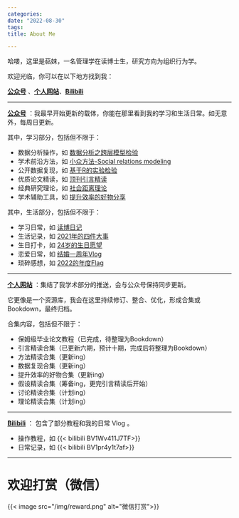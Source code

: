 ```yaml
---
categories:
date: "2022-08-30"
tags:
title: About Me

---
```


哈喽，这里是萜妹，一名管理学在读博士生，研究方向为组织行为学。

欢迎光临，你可以在以下地方找到我：

**[公众号](https://mp.weixin.qq.com/mp/profile_ext?action=home&__biz=MzIwMDk1OTM2OQ==#wechat_redirect)** 、**[个人网站](https://tie-blog.netlify.app/)**、**[Bilibili](https://space.bilibili.com/113946194)**

---

**[公众号](https://mp.weixin.qq.com/mp/profile_ext?action=home&__biz=MzIwMDk1OTM2OQ==#wechat_redirect)** ：我最早开始更新的载体，你能在那里看到我的学习和生活日常。如无意外，每周日更新。

其中，学习部分，包括但不限于：

- 数据分析操作，如 [数据分析之跨层模型检验](https://mp.weixin.qq.com/s?__biz=MzIwMDk1OTM2OQ==&mid=2247485284&idx=1&sn=a7e8713d63974998019355bc2f054939&chksm=96f47382a183fa946bd46de0bd2fba4945d3ded96055f6949fa8c903a76284ae6b082ceeba59&scene=21#wechat_redirect)
- 学术前沿方法，如 [小众方法-Social relations modeling](https://mp.weixin.qq.com/s?__biz=MzIwMDk1OTM2OQ==&mid=2247486555&idx=1&sn=01d0ac6da97e91e66b6cc32511a31c1f&chksm=96f478bda183f1abc3a4cd6f012f96ac0a41c87ed1455ffb524a68c46191beb137af81947d20&scene=21#wechat_redirect)
- 公开数据复现，如 [基于R的实验检验](https://mp.weixin.qq.com/s?__biz=MzIwMDk1OTM2OQ==&mid=2247486620&idx=1&sn=cd74ffc016d143f134d8add8eac419cf&chksm=96f4787aa183f16c03596223e0ff7c271ff7708eacc209d59953408b470955ad69372254590a#rd)
- 优质论文精读，如 [顶刊引言精读](https://mp.weixin.qq.com/s?__biz=MzIwMDk1OTM2OQ==&mid=2247486332&idx=1&sn=0b443c91c5a44053aafb667f83e27910&chksm=96f47f9aa183f68cabff1b9dd593c8fb37350a214a0a4e440e91c099cf9d937a59cdac29b4b3&scene=21#wechat_redirect)
- 经典研究理论，如 [社会距离理论](https://mp.weixin.qq.com/s?__biz=MzIwMDk1OTM2OQ==&mid=2247485747&idx=1&sn=203289d701f3ede0757cea473b7f4fa9&chksm=96f47dd5a183f4c3eefd204ee530377306c9fc4dabd26cba3b73b48cb689f209ea208e8c570d#rd)
- 学术辅助工具，如 [提升效率的好物分享](https://mp.weixin.qq.com/s?__biz=MzIwMDk1OTM2OQ==&mid=2247486851&idx=1&sn=aac957405c3f1154818140473dcd37b1&chksm=96f47965a183f0737b1efa22aea365b3ca2ab7f6e8bdbfe01c2b8c571555611e08e9a6af5b3e&token=698506762&lang=zh_CN#rd)

其中，生活部分，包括但不限于：
- 学习日常，如 [读博日记](https://mp.weixin.qq.com/s?__biz=MzIwMDk1OTM2OQ==&mid=2247486883&idx=1&sn=f32f7fe5b0d2569714950f2a225736f5&chksm=96f47945a183f053448b3a757a2202059b9ab71f782a8b2dd280c1dcaca5783235ef10423e8e&token=922280859&lang=zh_CN#rd)
- 生活记录，如  [2021年的四件大事](https://mp.weixin.qq.com/s?__biz=MzIwMDk1OTM2OQ==&mid=2247485851&idx=1&sn=a899353eaaa26a085dc0d053b241b837&chksm=96f47d7da183f46b5dd7a014d95ee460551f53d97d6543759f7e833cf6c2e2ae8bcd0a43e55e&token=589299192&lang=zh_CN&scene=21#wechat_redirect)
- 生日打卡，如  [24岁的生日愿望](https://mp.weixin.qq.com/s?__biz=MzIwMDk1OTM2OQ==&mid=2247485666&idx=1&sn=5b54dc8b6c37c42f2a89ef8de59264ba&chksm=96f47c04a183f512902ebe6dab08bad1adeafba80c72eeb2c960877d309f1503a693f1f96200#rd)
- 恋爱日常，如  [结婚一周年Vlog](https://mp.weixin.qq.com/s?__biz=MzIwMDk1OTM2OQ==&mid=2247486380&idx=1&sn=f1d0d6d7df3787959a236c4b470a0d15&chksm=96f47f4aa183f65c60b10c5d3e545e8846350562c594a760287a30ec5cfd41862a1aaec35fd2&token=922280859&lang=zh_CN#rd)
- 琐碎感想，如 [2022的年度Flag](https://mp.weixin.qq.com/s?__biz=MzIwMDk1OTM2OQ==&mid=2247486272&idx=1&sn=84dc7fe0fd50fea19e07dea5b5046f3d&chksm=96f47fa6a183f6b009f3c152b277a736737a0ee9ff4e5b942988707bf617177ecd37b5bdbbd9#rd)


---

**[个人网站](https://tie-blog.netlify.app/)** ：集结了我学术部分的推送，会与公众号保持同步更新。

它更像是一个资源库，我会在这里持续修订、整合、优化，形成合集或Bookdown，最终归档。

合集内容，包括但不限于：

- 保姆级毕业论文教程（已完成，待整理为Bookdown）
- 引言精读合集（已更新六期，预计十期，完成后将整理为Bookdown）
- 方法精读合集（更新ing）
- 数据复现合集（更新ing）
- 提升效率的好物合集（更新ing）
- 假设精读合集（筹备ing，更完引言精读后开始）
- 讨论精读合集（计划ing）
- 理论精读合集（计划ing）

---

**[Bilibili](https://space.bilibili.com/113946194)** ： 包含了部分教程和我的日常 Vlog 。

- 操作教程，如 {{< bilibili  BV1Wv411J7TF>}}
- 日常记录，如 {{< bilibili  BV1pr4y1t7af>}}

---

# 欢迎打赏（微信）

{{< image  src="/img/reward.png"  alt="微信打赏">}}

